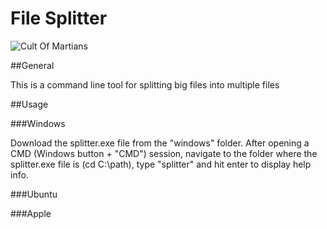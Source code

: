# File Splitter
![Cult Of Martians][img1]

##General

This is a command line tool for splitting big files into multiple files

##Usage

###Windows

Download the splitter.exe file from the "windows" folder. After opening a CMD (Windows button + "CMD") session, navigate to the folder where the splitter.exe file is (cd C:\path), type "splitter" and hit enter to display help info.

###Ubuntu

###Apple


[img1]:      https://static.thenounproject.com/png/583996-200.png
